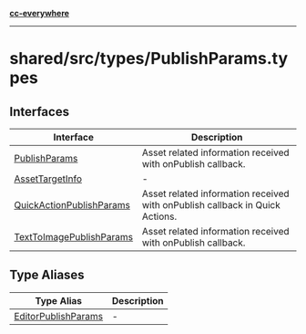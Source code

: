 [**cc-everywhere**](../../../../index.md)

***

# shared/src/types/PublishParams.types

## Interfaces

| Interface | Description |
| ------ | ------ |
| [PublishParams](interfaces/publish-params.md) | Asset related information received with onPublish callback. |
| [AssetTargetInfo](interfaces/asset-target-info.md) | - |
| [QuickActionPublishParams](interfaces/quick-action-publish-params.md) | Asset related information received with onPublish callback in Quick Actions. |
| [TextToImagePublishParams](interfaces/text-to-image-publish-params.md) | Asset related information received with onPublish callback. |

## Type Aliases

| Type Alias | Description |
| ------ | ------ |
| [EditorPublishParams](type-aliases/editor-publish-params.md) | - |

